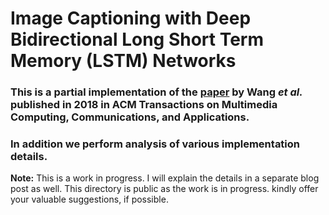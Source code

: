 # Image Captioning with Deep Bidirectional Long Short Term Memory (LSTM) Networks

### This is a partial implementation of the [paper](https://dl.acm.org/doi/10.1145/3115432) by Wang *et al.* published in 2018 in ACM Transactions on Multimedia Computing, Communications, and Applications.
### In addition we perform analysis of various implementation details.


**Note:** This is a work in progress. I will explain the details in a separate blog post as well. This directory is public as the work is in progress. kindly offer your valuable suggestions, if possible. 

